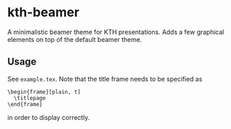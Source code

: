 # kth-beamer
A minimalistic beamer theme for KTH presentations. Adds a few graphical elements on top of the default beamer theme.

## Usage
See `example.tex`. Note that the title frame needs to be specified as

```
\begin{frame}[plain, t]
  \titlepage
\end{frame}
```

in order to display correctly.


